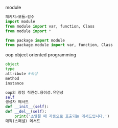 module

```python
패키지>모듈>함수
import module
from module import var, function, Class
from module import *

from package import module
from package.module import var, function, Class
```

oop object oriented programming

```python
object 
type
attribute #속성
method
instance

oop의 장점 직관성.용이성.유연성
self
생성자 메서드
def __init__(self):
def __del__(self):
    print('소멸될 때 자동으로 호출되는 메서드입니다.')
매직(스페셜) 메서드
```

